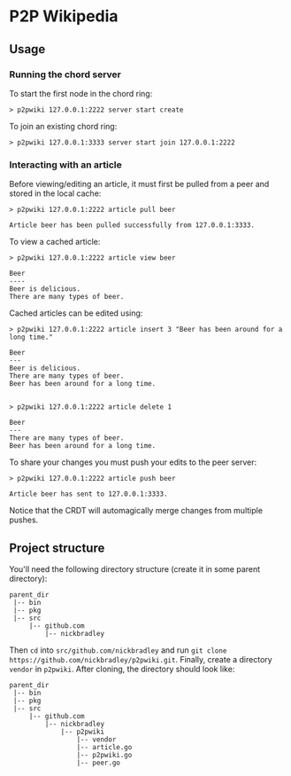 # P2P Wikipedia

## Usage
### Running the chord server
To start the first node in the chord ring:
```
> p2pwiki 127.0.0.1:2222 server start create
```

To join an existing chord ring:
```
> p2pwiki 127.0.0.1:3333 server start join 127.0.0.1:2222
```

### Interacting with an article
Before viewing/editing an article, it must first be pulled from a peer and stored
in the local cache:
```
> p2pwiki 127.0.0.1:2222 article pull beer

Article beer has been pulled successfully from 127.0.0.1:3333.
```

To view a cached article:
```
> p2pwiki 127.0.0.1:2222 article view beer

Beer
----
Beer is delicious.
There are many types of beer.
```

Cached articles can be edited using:
```
> p2pwiki 127.0.0.1:2222 article insert 3 "Beer has been around for a long time."

Beer
---
Beer is delicious.
There are many types of beer.
Beer has been around for a long time.


> p2pwiki 127.0.0.1:2222 article delete 1

Beer
---
There are many types of beer.
Beer has been around for a long time.
```

To share your changes you must push your edits to the peer server:
```
> p2pwiki 127.0.0.1:2222 article push beer

Article beer has sent to 127.0.0.1:3333.
```
Notice that the CRDT will automagically merge changes from multiple pushes.

## Project structure
You'll need the following directory structure (create it in some parent directory):

```
parent_dir
 |-- bin
 |-- pkg
 |-- src
     |-- github.com
         |-- nickbradley
```

Then `cd` into `src/github.com/nickbradley` and run `git clone https://github.com/nickbradley/p2pwiki.git`. Finally, create a directory
`vendor` in `p2pwiki`. After cloning, the directory should look like:

```
parent_dir
 |-- bin
 |-- pkg
 |-- src
     |-- github.com
         |-- nickbradley
             |-- p2pwiki
                 |-- vendor
                 |-- article.go
                 |-- p2pwiki.go
                 |-- peer.go
```
